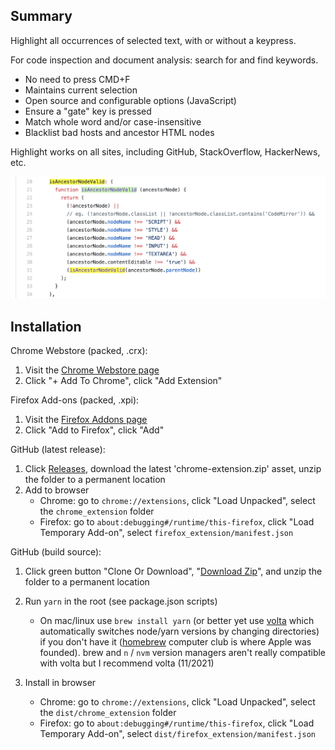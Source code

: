 Summary
--

Highlight all occurrences of selected text, with or without a keypress.

For code inspection and document analysis: search for and find keywords.

- No need to press CMD+F
- Maintains current selection
- Open source and configurable options (JavaScript)
- Ensure a "gate" key is pressed
- Match whole word and/or case-insensitive
- Blacklist bad hosts and ancestor HTML nodes

Highlight works on all sites, including GitHub, StackOverflow, HackerNews, etc.

<img src='src/images/screenshot_example.png' width='640' />

Installation
--

Chrome Webstore (packed, .crx):

1. Visit the [Chrome Webstore page](https://chrome.google.com/webstore/detail/selection-highlighter/nepmkgohgoagfgcoegjaggacodcpdibj)
2. Click "+ Add To Chrome", click "Add Extension"

Firefox Add-ons (packed, .xpi):
1. Visit the [Firefox Addons page](https://addons.mozilla.org/en-US/firefox/addon/selection-highlighter-v2/)
2. Click "Add to Firefox", click "Add"

GitHub (latest release):
1. Click [Releases](https://github.com/neaumusic/selection-highlighter/releases), download the latest 'chrome-extension.zip' asset, unzip the folder to a permanent location
2. Add to browser
    - Chrome: go to `chrome://extensions`, click "Load Unpacked", select the `chrome_extension` folder
    - Firefox: go to `about:debugging#/runtime/this-firefox`, click "Load Temporary Add-on", select `firefox_extension/manifest.json`

GitHub (build source):
1. Click green button "Clone Or Download", "[Download Zip](https://github.com/neaumusic/selection-highlighter/archive/master.zip)", and unzip the folder to a permanent location
2. Run `yarn` in the root (see package.json scripts)
    - On mac/linux use `brew install yarn` (or better yet use [volta](https://volta.sh/) which automatically switches node/yarn versions by changing directories) if you don't have it ([homebrew](https://brew.sh/) computer club is where Apple was founded). brew and `n` / `nvm` version managers aren't really compatible with volta but I recommend volta (11/2021)

3. Install in browser
    - Chrome: go to `chrome://extensions`, click "Load Unpacked", select the `dist/chrome_extension` folder
    - Firefox: go to `about:debugging#/runtime/this-firefox`, click "Load Temporary Add-on", select `dist/firefox_extension/manifest.json`
